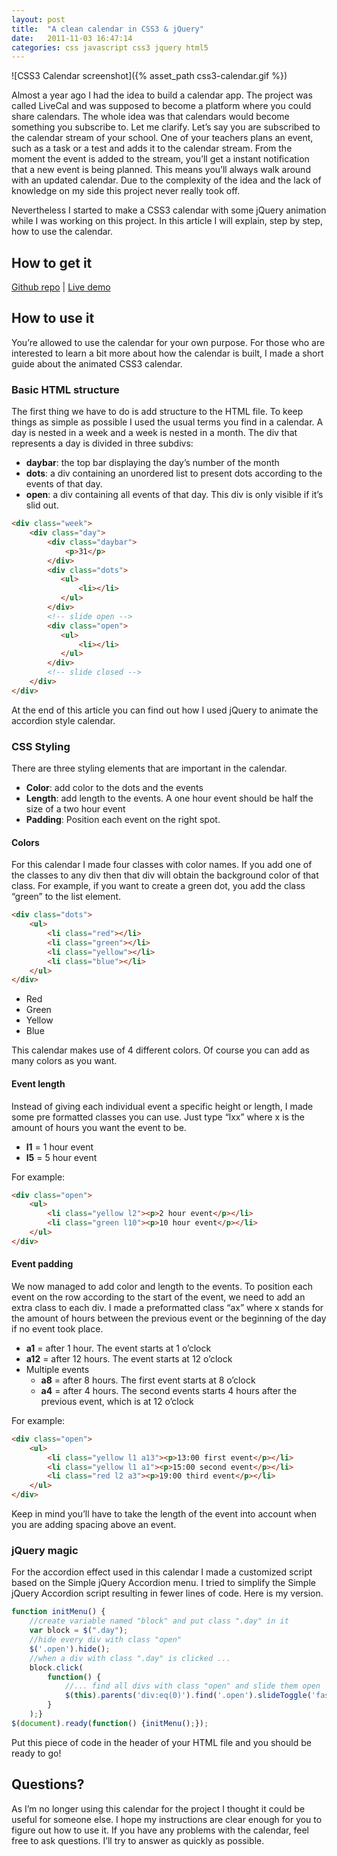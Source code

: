 ```yaml
---
layout: post
title:  "A clean calendar in CSS3 & jQuery"
date:   2011-11-03 16:47:14
categories: css javascript css3 jquery html5
---
```

![CSS3 Calendar screenshot]({% asset_path css3-calendar.gif %})

Almost a year ago I had the idea to build a calendar app. The project was called LiveCal and was supposed to become a platform where you could share calendars. The whole idea was that calendars would become something you subscribe to. Let me clarify. Let’s say you are subscribed to the calendar stream of your school. One of your teachers plans an event, such as a task or a test and adds it to the calendar stream. From the moment the event is added to the stream, you’ll get a instant notification that a new event is being planned. This means you’ll always walk around with an updated calendar. Due to the complexity of the idea and the lack of knowledge on my side this project never really took off.

Nevertheless I started to make a CSS3 calendar with some jQuery animation while I was working on this project. In this article I will explain, step by step, how to use the calendar.

## How to get it

[Github repo](https://github.com/jefvlamings/css3-calendar) |
[Live demo](https://jefvlamings.github.io/css3-calendar/)

## How to use it

You’re allowed to use the calendar for your own purpose. For those who are interested to learn a bit more about how the calendar is built, I made a short guide about the animated CSS3 calendar.

### Basic HTML structure

The first thing we have to do is add structure to the HTML file. To keep things as simple as possible I used the usual terms you find in a calendar. A day is nested in a week and a week is nested in a month. The div that represents a day is divided in three subdivs:

* **daybar**: the top bar displaying the day’s number of the month
* **dots**: a div containing an unordered list to present dots according to the events of that day.
* **open**: a div containing all events of that day. This div is only visible if it’s slid out.

```html
<div class="week">
    <div class="day">
        <div class="daybar">
            <p>31</p>
        </div>
        <div class="dots">
           <ul>
               <li></li>
           </ul>
        </div>
        <!-- slide open -->
        <div class="open">
           <ul>
               <li></li>
           </ul>
        </div>
        <!-- slide closed -->
    </div>
</div>
```

At the end of this article you can find out how I used jQuery to animate the accordion style calendar.

### CSS Styling

There are three styling elements that are important in the calendar.

* **Color**: add color to the dots and the events
* **Length**: add length to the events. A one hour event should be half the size of a two hour event
* **Padding**: Position each event on the right spot.

#### Colors

For this calendar I made four classes with color names. If you add one of the classes to any div then that div will obtain the background color of that class. For example, if you want to create a green dot, you add the class “green” to the list element.

```html
<div class="dots">
    <ul>
        <li class="red"></li>
        <li class="green"></li>
        <li class="yellow"></li>
        <li class="blue"></li>
    </ul>
</div>
```

* Red
* Green
* Yellow
* Blue

This calendar makes use of 4 different colors. Of course you can add as many colors as you want.

#### Event length

Instead of giving each individual event a specific height or length, I made some pre formatted classes you can use. Just type “lxx” where x is the amount of hours you want the event to be.

* **l1** = 1 hour event
* **l5** = 5 hour event

For example:
```html
<div class="open">
    <ul>
        <li class="yellow l2"><p>2 hour event</p></li>
        <li class="green l10"><p>10 hour event</p></li>
    </ul>
</div>
```
#### Event padding

We now managed to add color and length to the events. To position each event on the row according to the start of the event, we need to add an extra class to each div. I made a preformatted class “ax” where x stands for the amount of hours between the previous event or the beginning of the day if no event took place.

* **a1** = after 1 hour. The event starts at 1 o’clock
* **a12** = after 12 hours. The event starts at 12 o’clock
* Multiple events
    * **a8** = after 8 hours. The first event starts at 8 o’clock
    * **a4** = after 4 hours. The second events starts 4 hours after the previous event, which is at 12 o’clock

For example:
```html
<div class="open">
    <ul>
        <li class="yellow l1 a13"><p>13:00 first event</p></li>
        <li class="yellow l1 a1"><p>15:00 second event</p></li>
        <li class="red l2 a3"><p>19:00 third event</p></li>
    </ul>
</div>
```
Keep in mind you’ll have to take the length of the event into account when you are adding spacing above an event.

### jQuery magic

For the accordion effect used in this calendar I made a customized script based on the Simple jQuery Accordion menu. I tried to simplify the Simple jQuery Accordion script resulting in fewer lines of code. Here is my version.

```js
function initMenu() {
    //create variable named "block" and put class ".day" in it
    var block = $(".day");
    //hide every div with class "open"
    $('.open').hide();
    //when a div with class ".day" is clicked ...
    block.click(
        function() {
            //... find all divs with class "open" and slide them open
            $(this).parents('div:eq(0)').find('.open').slideToggle('fast');
        }
    );}
$(document).ready(function() {initMenu();});
```
Put this piece of code in the header of your HTML file and you should be ready to go!

## Questions?

As I’m no longer using this calendar for the project I thought it could be useful for someone else. I hope my instructions are clear enough for you to figure out how to use it. If you have any problems with the calendar, feel free to ask questions. I’ll try to answer as quickly as possible.